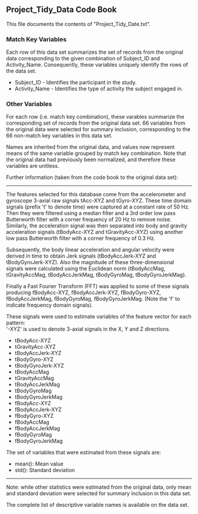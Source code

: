 ## Project_Tidy_Data Code Book

This file documents the contents of "Project_Tidy_Date.txt".

###  Match Key Variables

Each row of this data set summarizes the set of records from the original data corresponding to the given combination of Subject_ID and Activity_Name. Consequently, these variables uniquely identify the rows of the data set.

* Subject_ID  - Identifies the participant in the study.
* Activity_Name - Identifies the type of activity the subject engaged in.


###  Other Variables

For each row (i.e. match key combination), these varables summarize the corresponding set of records from the original data set.  66 variables from the original data were selected for summary inclusion, corresponding to the 66 non-match key variables in this data set.

Names are inherited from the original data, and values now represent means of the same variable grouped by match key combination. Note that the original data had previously been normalized, and therefore these variables are unitless.

Further information (taken from the code book to the original data set):

-----

The features selected for this database come from the accelerometer and gyroscope 3-axial raw signals tAcc-XYZ and tGyro-XYZ. These time domain signals (prefix 't' to denote time) were captured at a constant rate of 50 Hz. Then they were filtered using a median filter and a 3rd order low pass Butterworth filter with a corner frequency of 20 Hz to remove noise. Similarly, the acceleration signal was then separated into body and gravity acceleration signals (tBodyAcc-XYZ and tGravityAcc-XYZ) using another low pass Butterworth filter with a corner frequency of 0.3 Hz. 

Subsequently, the body linear acceleration and angular velocity were derived in time to obtain Jerk signals (tBodyAccJerk-XYZ and tBodyGyroJerk-XYZ). Also the magnitude of these three-dimensional signals were calculated using the Euclidean norm (tBodyAccMag, tGravityAccMag, tBodyAccJerkMag, tBodyGyroMag, tBodyGyroJerkMag). 

Finally a Fast Fourier Transform (FFT) was applied to some of these signals producing fBodyAcc-XYZ, fBodyAccJerk-XYZ, fBodyGyro-XYZ, fBodyAccJerkMag, fBodyGyroMag, fBodyGyroJerkMag. (Note the 'f' to indicate frequency domain signals). 

These signals were used to estimate variables of the feature vector for each pattern:  
'-XYZ' is used to denote 3-axial signals in the X, Y and Z directions.

* tBodyAcc-XYZ
* tGravityAcc-XYZ
* tBodyAccJerk-XYZ
* tBodyGyro-XYZ
* tBodyGyroJerk-XYZ
* tBodyAccMag
* tGravityAccMag
* tBodyAccJerkMag
* tBodyGyroMag
* tBodyGyroJerkMag
* fBodyAcc-XYZ
* fBodyAccJerk-XYZ
* fBodyGyro-XYZ
* fBodyAccMag
* fBodyAccJerkMag
* fBodyGyroMag
* fBodyGyroJerkMag

The set of variables that were estimated from these signals are: 

* mean(): Mean value
* std(): Standard deviation

-----

Note: while other statistics were estimated from the original data, only mean and standard deviation were selected for summary inclusion in this data set.

The complete list of descriptive variable names is available on the data set.
